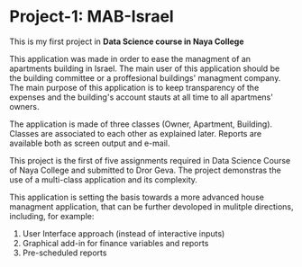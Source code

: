 # Project-1: MAB-Israel

This is my first project in **Data Science course in Naya College**

This application was made in order to ease the managment of an apartments building in Israel. The main user of this application should be the building committee or a proffesional buildings' managment company. 
The main purpose of this application is to keep transparency of the expenses and the building's account stauts at all time to all apartmens' owners.

The application is made of three classes (Owner, Apartment, Building). Classes are associated to each other as explained later. Reports are available both as screen output and e-mail. 

This project is the first of five assignments required in Data Science Course of Naya College and submitted to Dror Geva.
The project demonstras the use of a multi-class application and its complexity. 

This application is setting the basis towards a more advanced house managment application, that can be further devoloped in mulitple directions, including, for example:
1. User Interface approach (instead of interactive inputs)
2. Graphical add-in for finance variables and reports
3. Pre-scheduled reports
